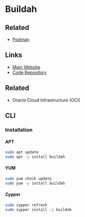 # Buildah

## Related

- [Podman](/podman.md)

## Links

- [Main Website](https://buildah.io/)
- [Code Repository](https://github.com/containers/buildah)

## Related

- Oracle Cloud Infrastructure (OCI)

## CLI

### Installation

#### APT

```sh
sudo apt update
sudo apt -y install buildah
```

#### YUM

```sh
sudo yum check update
sudo yum -y install buildah
```

#### Zypper

```sh
sudo zypper refresh
sudo zypper install -y buildah
```
